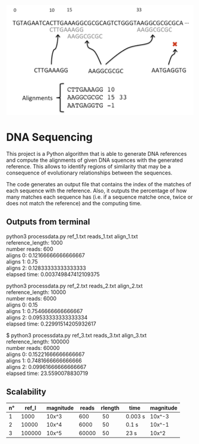 ![DNA_image](https://github.com/tlemenestrel/swe_scientific_projects/blob/master/genome_processing/dna.png)

# DNA Sequencing 

This project is a Python algorithm that is able to generate DNA references and 
compute the alignments of given DNA squences with the generated reference. This
allows to identify regions of similarity that may be a consequence of 
evolutionary relationships between the sequences. <br/>

The code generates an output file that contains the index of the matches of each 
sequence with the reference. Also, it outputs the percentage of how many matches
each sequence has (i.e. if a sequence matche once, twice or does not match the 
reference) and the computing time.

## Outputs from terminal

python3 processdata.py ref_1.txt reads_1.txt align_1.txt<br/>
reference_length: 1000<br/>
number reads: 600<br/>
aligns 0: 0.12166666666666667<br/>
aligns 1: 0.75<br/>
aligns 2: 0.12833333333333333<br/>
elapsed time: 0.003749847412109375<br/>

python3 processdata.py ref_2.txt reads_2.txt align_2.txt <br/>
reference_length: 10000<br/>
number reads: 6000<br/>
aligns 0: 0.15<br/>
aligns 1: 0.7546666666666667<br/>
aligns 2: 0.09533333333333334<br/>
elapsed time: 0.22991514205932617<br/>

$ python3 processdata.py ref_3.txt reads_3.txt align_3.txt<br/>
reference_length: 100000<br/>
number reads: 60000<br/>
aligns 0: 0.15221666666666667<br/>
aligns 1: 0.7481666666666666<br/>
aligns 2: 0.09961666666666667<br/>
elapsed time: 23.5590078830719<br/>

## Scalability

|n°| ref_l	 |  magnitude	|reads	| rlength | time   |   magnitude
|---|---|---|---|---|---|---|
|1 | 1000       |10x^3 		| 600    | 50    | 0.003 s |10x^-3
|2 | 10000      |10x^4		| 6000   | 50    | 0.1   s |10x^-1
|3 | 100000     |10x^5	    | 60000  | 50    | 23    s |10x^2
